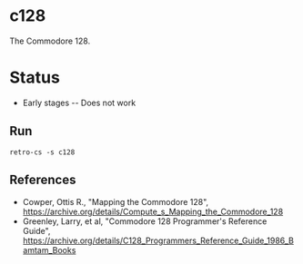 # c128
The Commodore 128.

# Status

- Early stages -- Does not work

## Run
```
retro-cs -s c128
```

## References
- Cowper, Ottis R., "Mapping the Commodore 128", https://archive.org/details/Compute_s_Mapping_the_Commodore_128
- Greenley, Larry, et al, "Commodore 128 Programmer's Reference Guide", https://archive.org/details/C128_Programmers_Reference_Guide_1986_Bamtam_Books


